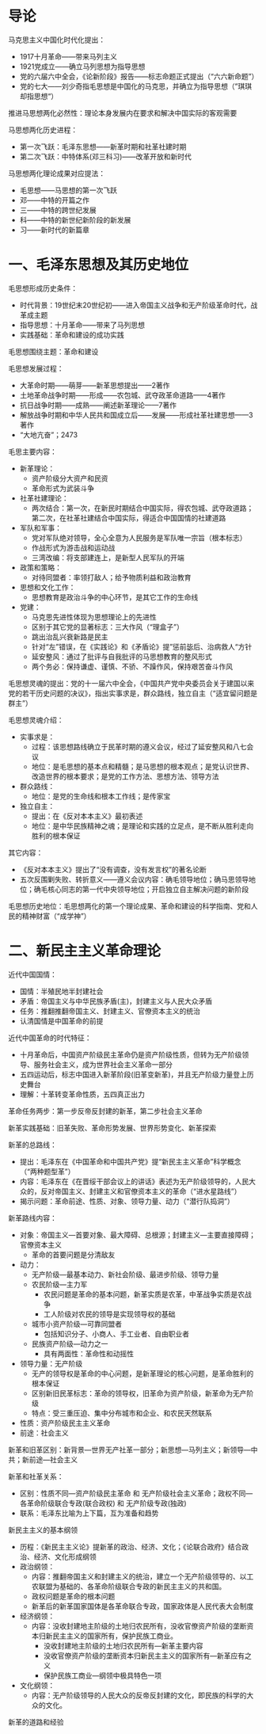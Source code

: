 # 导论

马克思主义中国化时代化提出：

* 1917十月革命——带来马列主义
* 1921党成立——确立马列思想为指导思想
* 党的六届六中全会，《论新阶段》报告——标志命题正式提出（“六六新命题”）
* 党的七大——刘少奇指毛思想是中国化的马克思，并确立为指导思想（”琪琪却指思想“）

推进马思想两化必然性：理论本身发展内在要求和解决中国实际的客观需要

马思想两化历史进程：

* 第一次飞跃：毛泽东思想——新革时期和社革社建时期
* 第二次飞跃：中特体系(邓三科习)——改革开放和新时代

马思想两化理论成果对应提法：

* 毛思想——马思想的第一次飞跃
* 邓——中特的开篇之作
* 三——中特的跨世纪发展
* 科——中特的新世纪新阶段的新发展
* 习——新时代的新篇章

# 一、毛泽东思想及其历史地位

毛思想形成历史条件：

* 时代背景：19世纪末20世纪初——进入帝国主义战争和无产阶级革命时代，战革成主题
* 指导思想：十月革命——带来了马列思想
* 实践基础：革命和建设的成功实践

毛思想围绕主题：革命和建设

毛思想发展过程：

* 大革命时期——萌芽——新革思想提出——2著作
* 土地革命战争时期——形成——农包城、武夺政革命道路——4著作
* 抗日战争时期——成熟——阐述新革理论——7著作
* 解放战争时期和中华人民共和国成立后——发展——形成社革社建思想——3著作
* “大地亢奋”；2473

毛思主要内容：

* 新革理论：
	* 资产阶级分大资产和民资
	* 革命形式为武装斗争
* 社革社建理论：
	* 两次结合：第一次，在新民时期结合中国实际，得农包城、武夺政道路；第二次，在社革社建结合中国实际，得适合中国国情的社建道路
* 军队和军事：
	* 党对军队绝对领导，全心全意为人民服务是军队唯一宗旨（根本标志）
	* 作战形式为游击战和运动战
	* 三湾改编：将支部建连上，是新型人民军队的开端
* 政策和策略：
	* 对待同盟者：率领打敌人；给予物质利益和政治教育
* 思想和文化工作：
	* 思想教育是政治斗争的中心环节，是其它工作的生命线
* 党建：
	* 马克思先进性体现为思想理论上的先进性
	* 区别于其它党的显著标志：三大作风（“理盒子”）
	* 跳出治乱兴衰新路是民主
	* 针对“左”错误，在《实践论》和《矛盾论》提”惩前毖后、治病救人“方针
	* 延安整风：通过了批评与自我批评的马思想教育的整风形式
	* 两个务必：保持谦虚、谨慎、不骄、不躁作风，保持艰苦奋斗作风

毛思想灵魂的提出：党的十一届六中全会，《中国共产党中央委员会关于建国以来党的若干历史问题的决议》，指出实事求是，群众路线，独立自主（“适宜留问题是群主”）

毛思想灵魂介绍：

* 实事求是：
	* 过程：该思想路线确立于民革时期的遵义会议，经过了延安整风和八七会议
	* 地位：是毛思想的基本点和精髓；是马思想的根本观点；是党认识世界、改造世界的根本要求；是党的工作方法、思想方法、领导方法
* 群众路线：
	* 地位：是党的生命线和根本工作线；是传家宝
* 独立自主：
	* 提出：在《反对本本主义》最初表述
	* 地位：是中华民族精神之魂；是理论和实践的立足点，是不断从胜利走向胜利的根本保证

其它内容：

* 《反对本本主义》提出了“没有调查，没有发言权”的著名论断
* 五次反围剿失败、转折意义——遵义会议内容：确毛领导地位；确马思领导地位；确毛核心同志的第一代中央领导地位；开启独立自主解决问题的新阶段

毛思想历史地位：毛思想两化的第一个理论成果、革命和建设的科学指南、党和人民的精神财富（“成学神”）

# 二、新民主主义革命理论

近代中国国情：

* 国情：半殖民地半封建社会
* 矛盾：帝国主义与中华民族矛盾(主)，封建主义与人民大众矛盾
* 任务：推翻推翻帝国主义、封建主义、官僚资本主义的统治
* 认清国情是中国革命的前提

近代中国革命的时代特征：

* 十月革命后，中国资产阶级民主革命仍是资产阶级性质，但转为无产阶级领导、服务社会主义，成为世界社会主义革命一部分
* 五四运动后，标志中国进入新革阶段(旧革变新革)，并且无产阶级力量登上历史舞台
* 理解：十革转变革命性质，五四真正出力

革命任务两步：第一步反帝反封建的新革，第二步社会主义革命

新革实践基础：旧革失败、革命形势发展、世界形势变化、新革探索

新革的总路线：

* 提出：毛泽东在《中国革命和中国共产党》提“新民主主义革命”科学概念（“两种题型革”）
* 内容：毛泽东在《在晋绥干部会议上的讲话》表述为无产阶级领导的，人民大众的，反对帝国主义、封建主义和官僚资本主义的革命（“进水星路线”）
* 揭示问题：革命前途、性质、对象、领导力量、动力（“潜行队捣洞”）

新革路线内容：

* 对象：帝国主义—首要对象、最大障碍、总根源；封建主义—主要直接障碍；官僚资本主义
	* 革命的首要问题是分清敌友
* 动力：
	* 无产阶级—最基本动力、新社会阶级、最进步阶级、领导力量
	* 农民阶级—主力军
		* 农民问题是革命的基本问题，新革实质是农革，中革战争实质是农战争
		* 工人阶级对农民的领导是实现领导权的基础
	* 城市小资产阶级—可靠同盟者
		* 包括知识分子、小商人、手工业者、自由职业者
	* 民族资产阶级—动力之一
		* 具有两面性：革命性和动摇性
* 领导力量：无产阶级
	* 无产的领导权是革命的中心问题，是新革理论的核心问题，是革命胜利的根本保证
	* 区别新旧民革标志：革命的领导权，旧革命为资产阶级，新革命为无产阶级
	* 特点：受三重压迫、集中分布城市和企业、和农民天然联系
* 性质：资产阶级民主主义革命
* 前途：社会主义

新革和旧革区别：新背景—世界无产社革一部分；新思想—马列主义；新领导—中共；新前途—社会主义

新革和社革关系：

* 区别：性质不同—资产阶级民主革命 和 无产阶级社会主义革命；政权不同—各革命阶级联合专政(联合政权) 和 无产阶级专政(独政)
* 联系：毛泽东比喻为上下篇，互为准备和趋势

新民主主义的基本纲领

* 历程：《新民主主义论》提新革的政治、经济、文化；《论联合政府》结合政治、经济、文化形成纲领
* 政治纲领：
	* 内容：推翻帝国主义和封建主义的统治，建立一个无产阶级领导的、以工农联盟为基础的、各革命阶级联合专政的新民主主义的共和国。
	* 政权问题是革命的根本问题
	* 新革后的新革国家国体是各革命联合专政，国家政体是人民代表大会制度
* 经济纲领：
	* 内容：没收封建地主阶级的土地归农民所有，没收官僚资产阶级的垄断资本归新民主主义的国家所有，保护民族工商业。
		* 没收封建地主阶级的土地归农民所有—新革主要内容
		* 没收官僚资产阶级的垄断资本归新民主主义的国家所有—新革应有之义
		* 保护民族工商业—纲领中极具特色一项
* 文化纲领：
	* 内容：无产阶级领导的人民大众的反帝反封建的文化，即民族的科学的大众的文化。

新革的道路和经验

